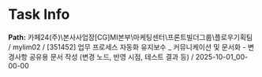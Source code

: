 # Task Info

**Path:** 카페24(주)\본사사업장\[CG]MI본부\마케팅센터\프론트빌더그룹\플로우기획팀 / mylim02 / [351452] 업무 프로세스 자동화 유지보수 _ 커뮤니케이션 및 문서화 - 변경사항 공유용 문서 작성 (변경 노드, 반영 시점, 테스트 결과 등) / 2025-10-01_00-00-00

